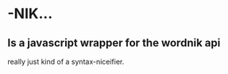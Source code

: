 -NIK...
=======
Is a javascript wrapper for the wordnik api
-------------------------------------------
really just kind of a syntax-niceifier.